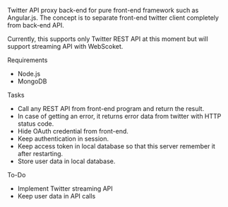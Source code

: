 Twitter API proxy back-end for pure front-end framework such as Angular.js. The concept is to separate front-end twitter client completely from back-end API.

Currently, this supports only Twitter REST API at this moment but will support streaming API with WebScoket.

Requirements

- Node.js
- MongoDB

Tasks

- Call any REST API from front-end program and return the result.
- In case of getting an error, it returns error data from twitter with HTTP status code.
- Hide OAuth credential from front-end.
- Keep authentication in session.
- Keep access token in local database so that this server remember it after restarting.
- Store user data in local database.

To-Do

- Implement Twitter streaming API
- Keep user data in API calls